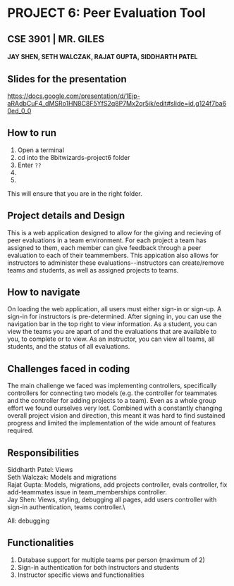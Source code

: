 # PROJECT 6: Peer Evaluation Tool
## CSE 3901 | MR. GILES
#### JAY SHEN, SETH WALCZAK, RAJAT GUPTA, SIDDHARTH PATEL

##
## Slides for the presentation
https://docs.google.com/presentation/d/1Ejp-aRAdbCuF4_dMSRo1HN8C8F5YfS2q8P7Mx2qr5ik/edit#slide=id.g124f7ba60ed_0_0

## How to run

1. Open a terminal
2. cd into the 8bitwizards-project6 folder
3. Enter `??`
4. 
5. 

This will ensure that you are in the right folder. 

## Project details and Design

This is a web application designed to allow for the giving and recieving of peer evaluations in a team environment. For each project a team has assigned to them, each member can give feedback through a peer evaluation to each of their teammembers. This appication also allows for instructors to administer these evaluations--instructors can create/remove teams and students, as well as assigned projects to teams.


## How to navigate

On loading the web application, all users must either sign-in or sign-up. A sign-in for instructors is pre-determined. After signing in, you can use the navigation bar in the top right to view information. As a student, you can view the teams you are apart of and the evaluations that are available to you, to complete or to view. As an instructor, you can view all teams, all students, and the status of all evaluations.


## Challenges faced in coding

The main challenge we faced was implementing controllers, specifically controllers for connecting two models (e.g. the controller for teammates and the controller for adding projects to a team). Even as a whole group effort we found ourselves very lost. Combined with a constantly changing overall project vision and direction, this meant it was hard to find sustained progress and limited the implementation of the wide amount of features required.


## Responsibilities

Siddharth Patel: Views\
Seth Walczak: Models and migrations\
Rajat Gupta: Models, migrations, add projects controller, evals controller, fix add-teammates issue in team_memberships controller.\
Jay Shen: Views, styling, debugging all pages, add users controller with sign-in authentication, teams controller.\

All: debugging


## Functionalities

1. Database support for multiple teams per person (maximum of 2)
2. Sign-in authentication for both instructors and students
3. Instructor specific views and functionalities

